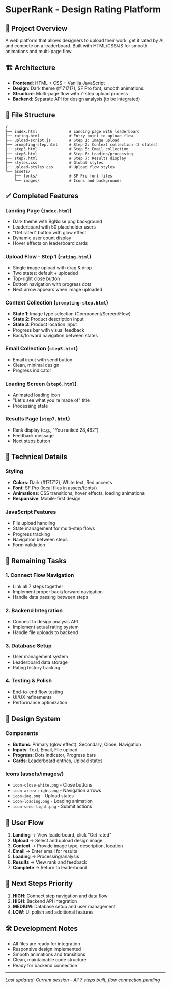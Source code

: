 # SuperRank - Design Rating Platform

## 🎯 **Project Overview**
A web platform that allows designers to upload their work, get it rated by AI, and compete on a leaderboard. Built with HTML/CSS/JS for smooth animations and multi-page flow.

## 🏗️ **Architecture**
- **Frontend**: HTML + CSS + Vanilla JavaScript
- **Design**: Dark theme (#171717), SF Pro font, smooth animations
- **Structure**: Multi-page flow with 7-step upload process
- **Backend**: Separate API for design analysis (to be integrated)

## 📁 **File Structure**
```
/
├── index.html              # Landing page with leaderboard
├── rating.html             # Entry point to upload flow
├── upload-script.js        # Step 1: Image upload
├── prompting-step.html     # Step 2: Context collection (3 states)
├── step5.html              # Step 5: Email collection
├── step6.html              # Step 6: Loading/processing
├── step7.html              # Step 7: Results display
├── styles.css              # Global styles
├── upload-styles.css       # Upload flow styles
└── assets/
    ├── fonts/              # SF Pro font files
    └── images/             # Icons and backgrounds
```

## ✅ **Completed Features**

### Landing Page (`index.html`)
- Dark theme with BgNoise.png background
- Leaderboard with 50 placeholder users
- "Get rated" button with glow effect
- Dynamic user count display
- Hover effects on leaderboard cards

### Upload Flow - Step 1 (`rating.html`)
- Single image upload with drag & drop
- Two states: default + uploaded
- Top-right close button
- Bottom navigation with progress dots
- Next arrow appears when image uploaded

### Context Collection (`prompting-step.html`)
- **State 1**: Image type selection (Component/Screen/Flow)
- **State 2**: Product description input
- **State 3**: Product location input
- Progress bar with visual feedback
- Back/forward navigation between states

### Email Collection (`step5.html`)
- Email input with send button
- Clean, minimal design
- Progress indicator

### Loading Screen (`step6.html`)
- Animated loading icon
- "Let's see what you're made of" title
- Processing state

### Results Page (`step7.html`)
- Rank display (e.g., "You ranked 28,462")
- Feedback message
- Next steps button

## 🔧 **Technical Details**

### Styling
- **Colors**: Dark (#171717), White text, Red accents
- **Font**: SF Pro (local files in assets/fonts/)
- **Animations**: CSS transitions, hover effects, loading animations
- **Responsive**: Mobile-first design

### JavaScript Features
- File upload handling
- State management for multi-step flows
- Progress tracking
- Navigation between steps
- Form validation

## 🚧 **Remaining Tasks**

### 1. Connect Flow Navigation
- Link all 7 steps together
- Implement proper back/forward navigation
- Handle data passing between steps

### 2. Backend Integration
- Connect to design analysis API
- Implement actual rating system
- Handle file uploads to backend

### 3. Database Setup
- User management system
- Leaderboard data storage
- Rating history tracking

### 4. Testing & Polish
- End-to-end flow testing
- UI/UX refinements
- Performance optimization

## 🎨 **Design System**

### Components
- **Buttons**: Primary (glow effect), Secondary, Close, Navigation
- **Inputs**: Text, Email, File upload
- **Progress**: Dots indicator, Progress bars
- **Cards**: Leaderboard entries, Upload states

### Icons (assets/images/)
- `icon-close-white.png` - Close buttons
- `icon-arrow-right.png` - Navigation arrows
- `icon-img.png` - Upload states
- `icon-loading.png` - Loading animation
- `icon-send-light.png` - Submit actions

## 🔄 **User Flow**
1. **Landing** → View leaderboard, click "Get rated"
2. **Upload** → Select and upload design image
3. **Context** → Provide image type, description, location
4. **Email** → Enter email for results
5. **Loading** → Processing/analysis
6. **Results** → View rank and feedback
7. **Complete** → Return to leaderboard

## 📝 **Next Steps Priority**
1. **HIGH**: Connect step navigation and data flow
2. **HIGH**: Backend API integration
3. **MEDIUM**: Database setup and user management
4. **LOW**: UI polish and additional features

## 🛠️ **Development Notes**
- All files are ready for integration
- Responsive design implemented
- Smooth animations and transitions
- Clean, maintainable code structure
- Ready for backend connection

---
*Last updated: Current session - All 7 steps built, flow connection pending*
